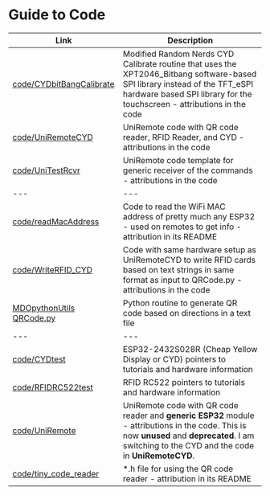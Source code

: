 # Guide to Code
 
| Link | Description |
| --- | --- |
| [code/CYDbitBangCalibrate](https://github.com/Mark-MDO47/UniRemote/tree/master/code/CYDbitBangCalibrate "CYDbitBangCalibrate") | Modified Random Nerds CYD Calibrate routine that uses the XPT2046_Bitbang software-based SPI library instead of the TFT_eSPI hardware based SPI library for the touchscreen - attributions in the code |
| [code/UniRemoteCYD](https://github.com/Mark-MDO47/UniRemote/tree/master/code/UniRemoteCYD "UniRemoteCYD") | UniRemote code with QR code reader, RFID Reader, and CYD - attributions in the code |
| [code/UniTestRcvr](https://github.com/Mark-MDO47/UniRemote/tree/master/code/UniTestRcvr "UniTestRcvr") | UniRemote code template for generic receiver of the commands - attributions in the code |
| --- | --- |
| [code/readMacAddress](https://github.com/Mark-MDO47/UniRemote/tree/master/code/readMacAddress "readMacAddress") | Code to read the WiFi MAC address of pretty much any ESP32 - used on remotes to get info - attribution in its README |
| [code/WriteRFID_CYD](https://github.com/Mark-MDO47/UniRemote/tree/master/code/WriteRFID_CYD "WriteRFID_CYD") | Code with same hardware setup as UniRemoteCYD to write RFID cards based on text strings in same format as input to QRCode.py - attributions in the code |
| [MDOpythonUtils QRCode.py](https://github.com/Mark-MDO47/MDOpythonUtils/tree/master/QRCode "QRCode.py") | Python routine to generate QR code based on directions in a text file |
| --- | --- |
| [code/CYDtest](https://github.com/Mark-MDO47/UniRemote/tree/master/code/CYDtest "CYDtest") | ESP32-2432S028R (Cheap Yellow Display or CYD) pointers to tutorials and hardware information |
| [code/RFIDRC522test](https://github.com/Mark-MDO47/UniRemote/tree/master/code/RFIDRC522test "RFIDRC522test")  | RFID RC522 pointers to tutorials and hardware information |
| [code/UniRemote](https://github.com/Mark-MDO47/UniRemote/tree/master/code/UniRemote "UniRemote") | UniRemote code with QR code reader and **generic ESP32** module - attributions in the code. This is now **unused** and **deprecated**. I am switching to the CYD and the code in **UniRemoteCYD**. |
| [code/tiny_code_reader](https://github.com/Mark-MDO47/UniRemote/tree/master/code/tiny_code_reader "tiny_code_reader") | *.h file for using the QR code reader - attribution in its README |
